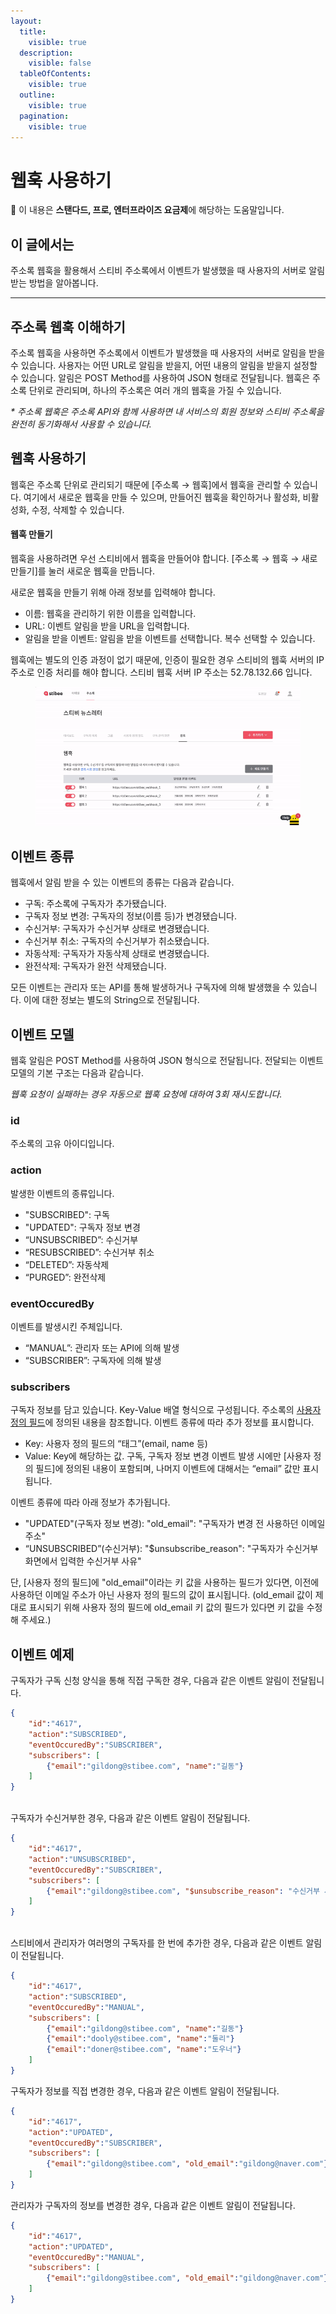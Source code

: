 ```yaml
---
layout:
  title:
    visible: true
  description:
    visible: false
  tableOfContents:
    visible: true
  outline:
    visible: true
  pagination:
    visible: true
---
```


# 웹훅 사용하기

💬 이 내용은 **스탠다드, 프로, 엔터프라이즈 요금제**에 해당하는 도움말입니다.

## 이 글에서는

주소록 웹훅을 활용해서 스티비 주소록에서 이벤트가 발생했을 때 사용자의 서버로 알림 받는 방법을 알아봅니다.

***

## 주소록 웹훅 이해하기

주소록 웹훅을 사용하면 주소록에서 이벤트가 발생했을 때 사용자의 서버로 알림을 받을 수 있습니다. 사용자는 어떤 URL로 알림을 받을지, 어떤 내용의 알림을 받을지 설정할 수 있습니다. 알림은 POST Method를 사용하여 JSON 형태로 전달됩니다. 웹훅은 주소록 단위로 관리되며, 하나의 주소록은 여러 개의 웹훅을 가질 수 있습니다.

_\* 주소록 웹훅은 주소록 API와 함께 사용하면 내 서비스의 회원 정보와 스티비 주소록을 완전히 동기화해서 사용할 수 있습니다._



## 웹훅 사용하기 <a href="#id-1" id="id-1"></a>

웹훅은 주소록 단위로 관리되기 때문에 \[주소록 → 웹훅]에서 웹훅을 관리할 수 있습니다. 여기에서 새로운 웹훅을 만들 수 있으며, 만들어진 웹훅을 확인하거나 활성화, 비활성화, 수정, 삭제할 수 있습니다.

#### 웹훅 만들기 <a href="#id-1-api" id="id-1-api"></a>

웹훅을 사용하려면 우선 스티비에서 웹훅을 만들어야 합니다. \[주소록 → 웹훅 → 새로 만들기]를 눌러 새로운 웹훅을 만듭니다.

새로운 웹훅을 만들기 위해 아래 정보를 입력해야 합니다.

* 이름: 웹훅을 관리하기 위한 이름을 입력합니다.
* URL: 이벤트 알림을 받을 URL을 입력합니다.
* 알림을 받을 이벤트: 알림을 받을 이벤트를 선택합니다. 복수 선택할 수 있습니다.

웹훅에는 별도의 인증 과정이 없기 때문에, 인증이 필요한 경우 스티비의 웹훅 서버의 IP 주소로 인증 처리를 해야 합니다. 스티비 웹훅 서버 IP 주소는 52.78.132.66 입니다.

<figure><img src="../.gitbook/assets/3.gif" alt=""><figcaption></figcaption></figure>



## 이벤트 종류 <a href="#id-2" id="id-2"></a>

웹훅에서 알림 받을 수 있는 이벤트의 종류는 다음과 같습니다.

* 구독: 주소록에 구독자가 추가됐습니다.
* 구독자 정보 변경: 구독자의 정보(이름 등)가 변경됐습니다.
* 수신거부: 구독자가 수신거부 상태로 변경됐습니다.
* 수신거부 취소: 구독자의 수신거부가 취소됐습니다.
* 자동삭제: 구독자가 자동삭제 상태로 변경됐습니다.
* 완전삭제: 구독자가 완전 삭제됐습니다.

모든 이벤트는 관리자 또는 API를 통해 발생하거나 구독자에 의해 발생했을 수 있습니다. 이에 대한 정보는 별도의 String으로 전달됩니다.



## 이벤트 모델 <a href="#id-3" id="id-3"></a>

웹훅 알림은 POST Method를 사용하여 JSON 형식으로 전달됩니다. 전달되는 이벤트 모델의 기본 구조는 다음과 같습니다.

_웹훅 요청이 실패하는 경우 자동으로 웹훅 요청에 대하여 3회 재시도합니다._



### id <a href="#id" id="id"></a>

주소록의 고유 아이디입니다.

### action <a href="#action" id="action"></a>

발생한 이벤트의 종류입니다.

* "SUBSCRIBED": 구독
* "UPDATED": 구독자 정보 변경
* “UNSUBSCRIBED”: 수신거부
* “RESUBSCRIBED”: 수신거부 취소
* “DELETED”: 자동삭제
* “PURGED”: 완전삭제

### eventOccuredBy <a href="#eventoccuredby" id="eventoccuredby"></a>

이벤트를 발생시킨 주체입니다.

* “MANUAL”: 관리자 또는 API에 의해 발생
* “SUBSCRIBER”: 구독자에 의해 발생

### subscribers <a href="#subscribers" id="subscribers"></a>

구독자 정보를 담고 있습니다. Key-Value 배열 형식으로 구성됩니다. 주소록의 [사용자 정의 필드](../list/adding-managing-subscriber/understanding-subscriber-info.md#h_01gw45zrwcjd1eg1cam4vhw25m)에 정의된 내용을 참조합니다. 이벤트 종류에 따라 추가 정보를 표시합니다.

* Key: 사용자 정의 필드의 “태그”(email, name 등)
* Value: Key에 해당하는 값. 구독, 구독자 정보 변경 이벤트 발생 시에만 \[사용자 정의 필드]에 정의된 내용이 포함되며, 나머지 이벤트에 대해서는 “email” 값만 표시됩니다.

이벤트 종류에 따라 아래 정보가 추가됩니다.

* "UPDATED"(구독자 정보 변경): "old\_email": "구독자가 변경 전 사용하던 이메일 주소"
* “UNSUBSCRIBED”(수신거부): "$unsubscribe\_reason": "구독자가 수신거부 화면에서 입력한 수신거부 사유"&#x20;

단, \[사용자 정의 필드]에 "old\_email"이라는 키 값을 사용하는 필드가 있다면, 이전에 사용하던 이메일 주소가 아닌 사용자 정의 필드의 값이 표시됩니다. (old\_email 값이 제대로 표시되기 위해 사용자 정의 필드에 old\_email 키 값의 필드가 있다면 키 값을 수정해 주세요.)



## 이벤트 예제

구독자가 구독 신청 양식을 통해 직접 구독한 경우, 다음과 같은 이벤트 알림이 전달됩니다.

```json
{
    "id":"4617",
    "action":"SUBSCRIBED",
    "eventOccuredBy":"SUBSCRIBER",
    "subscribers": [
        {"email":"gildong@stibee.com", "name":"길동"}
    ]
}
```

\
구독자가 수신거부한 경우, 다음과 같은 이벤트 알림이 전달됩니다.

```json
{
    "id":"4617",
    "action":"UNSUBSCRIBED",
    "eventOccuredBy":"SUBSCRIBER",
    "subscribers": [
        {"email":"gildong@stibee.com", "$unsubscribe_reason": "수신거부 사유"}
    ]
}
```

\
스티비에서 관리자가 여러명의 구독자를 한 번에 추가한 경우, 다음과 같은 이벤트 알림이 전달됩니다.

```json
{
    "id":"4617",
    "action":"SUBSCRIBED",
    "eventOccuredBy":"MANUAL",
    "subscribers": [
        {"email":"gildong@stibee.com", "name":"길동"}
        {"email":"dooly@stibee.com", "name":"둘리"}
        {"email":"doner@stibee.com", "name":"도우너"}
    ]
}
```

&#x20;

구독자가 정보를 직접 변경한 경우, 다음과 같은 이벤트 알림이 전달됩니다.

```json
{
    "id":"4617",
    "action":"UPDATED",
    "eventOccuredBy":"SUBSCRIBER",
    "subscribers": [
        {"email":"gildong@stibee.com", "old_email":"gildong@naver.com"}
    ]
}
```

&#x20;

관리자가 구독자의 정보를 변경한 경우, 다음과 같은 이벤트 알림이 전달됩니다.

```json
{
    "id":"4617",
    "action":"UPDATED",
    "eventOccuredBy":"MANUAL",
    "subscribers": [
        {"email":"gildong@stibee.com", "old_email":"gildong@naver.com"}
    ]
}
```
